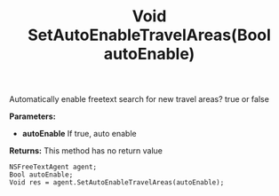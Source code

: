 ﻿---
uid: crmscript_ref_NSFreeTextAgent_SetAutoEnableTravelAreas
title: Void SetAutoEnableTravelAreas(Bool autoEnable)
intellisense: NSFreeTextAgent.SetAutoEnableTravelAreas
keywords: NSFreeTextAgent, SetAutoEnableTravelAreas
so.topic: reference
---

Automatically enable freetext search for new travel areas? true or false

**Parameters:**
 - **autoEnable** If true, auto enable

**Returns:** This method has no return value

```crmscript
NSFreeTextAgent agent;
Bool autoEnable;
Void res = agent.SetAutoEnableTravelAreas(autoEnable);
```

